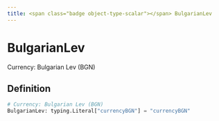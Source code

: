 ```yaml
---
title: <span class="badge object-type-scalar"></span> BulgarianLev
---
```

# <span class="badge object-type-scalar"></span> BulgarianLev

Currency: Bulgarian Lev (BGN)

## Definition

```python
# Currency: Bulgarian Lev (BGN)
BulgarianLev: typing.Literal["currencyBGN"] = "currencyBGN"
```
